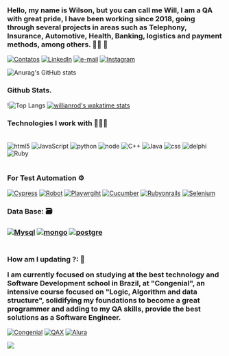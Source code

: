 <h3>Hello, my name is Wilson, but you can call me Will, I am a QA with great pride, I have been working since 2018, going through several projects in areas such as Telephony, Insurance, Automotive, Health, Banking, logistics and payment methods, among others.  🤘🏽 🎸</h3>

[![Contatos](https://img.shields.io/badge/WhatsApp-25D366?style=for-the-badge&logo=whatsapp&logoColor=white)](https://wa.me/5511940398649)
[![Linkedln](https://img.shields.io/badge/LinkedIn-0077B5?style=for-the-badge&logo=linkedin&logoColor=white)](https://www.linkedin.com/in/wilson-a-silva-a1b4ba60/)
[![e-mail](https://img.shields.io/badge/Microsoft_Outlook-0078D4?style=for-the-badge&logo=microsoft-outlook&logoColor=white)](mailto:wasyottatech@outlook.com)
[![Instagram](https://img.shields.io/badge/Instagram-E4405F?style=for-the-badge&logo=instagram&logoColor=white)](https://www.instagram.com/will___alves/?next=%2F)

![Anurag's GitHub stats](https://github-readme-stats.vercel.app/api?username=wasyotta&show_icons=true&theme=dracula)

<h3>Github Stats.</h3>

!![Top Langs](https://github-readme-stats.vercel.app/api/top-langs/?username=wasyotta&layout=compact)
[![willianrod's wakatime stats](https://github-readme-stats.vercel.app/api/wakatime?username=wasyotta)](https://github.com/anuraghazra/github-readme-stats)

<h3>Technologies I work with 👨🏾‍💻</h3>

<div style="display: inline_block"><br/>
    <img align="center" alt="html5" src="https://img.shields.io/badge/HTML-239120?style=for-the-badge&logo=html5&logoColor=white"/>
    <img align="center" alt="JavaScript" src="https://img.shields.io/badge/JavaScript-F7DF1E?style=for-the-badge&logo=javascript&logoColor=black" />
    <img align="center" alt="python" src="https://img.shields.io/badge/Python-3776AB?style=for-the-badge&logo=python&logoColor=white" />
    <img align="center" alt="node" src="https://img.shields.io/badge/Node.js-43853D?style=for-the-badge&logo=node.js&logoColor=white" />
    <img align="center" alt="C++" src="https://img.shields.io/badge/C%2B%2B-00599C?style=for-the-badge&logo=c%2B%2B&logoColor=white" />
    <img align="center" alt="Java" src="https://img.shields.io/badge/Java-ED8B00?style=for-the-badge&logo=openjdk&logoColor=white" />
    <img align="center" alt="css" src="https://img.shields.io/badge/CSS3-1572B6?style=for-the-badge&logo=css3&logoColor=white" />
    <img align="center" alt="delphi" src="https://img.shields.io/badge/Delphi_RAD_Studio-B22222?style=for-the-badge&logo=delphi&logoColor=white" />
    <img align="center" alt="Ruby" src="https://img.shields.io/badge/Ruby-CC342D?style=for-the-badge&logo=ruby&logoColor=white" />
</div>
</br>

<h3> For Test Automation  ⚙️ </h3>

[![Cypress](https://img.shields.io/badge/Cypress-17202C?style=for-the-badge&logo=cypress&logoColor=white)](https://www.cypress.io/)
[![Robot](https://img.shields.io/badge/Robot%20Framework-000000?style=for-the-badge&logo=robot-framework&logoColor=white)](https://robotframework.org/)
[![Playwrgiht](https://img.shields.io/badge/Playwright-45ba4b?style=for-the-badge&logo=Playwright&logoColor=whit)](https://playwright.dev/)
[![Cucumber](https://img.shields.io/badge/Cucumber-43B02A?style=for-the-badge&logo=cucumber&logoColor=white)](https://cucumber.io/)
[![Rubyonrails](https://img.shields.io/badge/Ruby_on_Rails-CC0000?style=for-the-badge&logo=ruby-on-rails&logoColor=white)](https://rubyonrails.org/)
[![Selenium](https://img.shields.io/badge/Selenium-43B02A?style=for-the-badge&logo=Selenium&logoColor=white)](https://www.selenium.dev/)

<h3>Data Base:  🗃️<h3>

[![Mysql](https://img.shields.io/badge/MySQL-00000F?style=for-the-badge&logo=mysql&logoColor=white)]()
[![mongo](https://img.shields.io/badge/MongoDB-4EA94B?style=for-the-badge&logo=mongodb&logoColor=white)]()
[![postgre](https://img.shields.io/badge/PostgreSQL-316192?style=for-the-badge&logo=postgresql&logoColor=white)]()

<h3>

<br>How am I updating ?: 🧠 </br>

I am currently focused on studying at the best technology and Software Development school in Brazil, at "Congenial", an intensive course focused on "Logic, Algorithm and data structure", solidifying my foundations to become a great programmer and adding to my QA skills, provide the best solutions as a Software Engineer.

</h3>

[![Congenial](https://media.licdn.com/dms/image/C4D0BAQFVppZsp9nXPA/company-logo_200_200/0/1675512079738/congenial_logo?e=2147483647&v=beta&t=iktOOFbJ75MOJeHGjpBKahDdfaXsZsNeXav0o89zySI)](https://congenial.com.br/)
[![QAX](https://media.licdn.com/dms/image/D4D0BAQEtZtx3Ehy0hQ/company-logo_200_200/0/1706954761462/qaxperience_logo?e=2147483647&v=beta&t=e0fkMED4i_2OdqeDWf-2qHvMAK7AuDcNetftKReiSPc)](https://qax.com.br/pt)
[![Alura](https://media.licdn.com/dms/image/D4D0BAQFN-Q_zISNK9w/company-logo_100_100/0/1704387182393/aluracursos_logo?e=2147483647&v=beta&t=mKjuLT3AlnQfEc2YkJKYDrCmuceNoG92rJgPkas07ao)](https://cursos.alura.com.br/)


![](https://komarev.com/ghpvc/?username=wasyotta&color=green)
